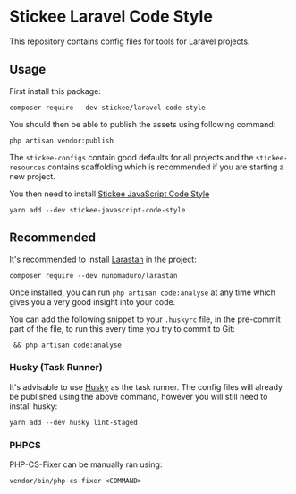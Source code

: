 # Stickee Laravel Code Style

This repository contains config files for tools for Laravel projects.

## Usage

First install this package:

```
composer require --dev stickee/laravel-code-style
```

You should then be able to publish the assets using following command:
```
php artisan vendor:publish
```

The `stickee-configs` contain good defaults for all projects and the `stickee-resources` contains 
scaffolding which is recommended if you are starting a new project.

You then need to install [Stickee JavaScript Code Style](https://github.com/stickeeuk/javascript-code-style)

```
yarn add --dev stickee-javascript-code-style
```

## Recommended

It's recommended to install [Larastan](https://github.com/nunomaduro/larastan) in the project:

```
composer require --dev nunomaduro/larastan
```

Once installed, you can run `php artisan code:analyse` at any time which gives you a very good insight into your code.

You can add the following snippet to your `.huskyrc` file,
 in the pre-commit part of the file,
 to run this every time you try to commit to Git:

```
 && php artisan code:analyse
```

### Husky (Task Runner)

It's advisable to use [Husky](https://github.com/typicode/husky) as the task runner. The config files 
will already be published using the above command, however you will still need to install husky:

```
yarn add --dev husky lint-staged
```

### PHPCS

PHP-CS-Fixer can be manually ran using:

```
vendor/bin/php-cs-fixer <COMMAND>
```
